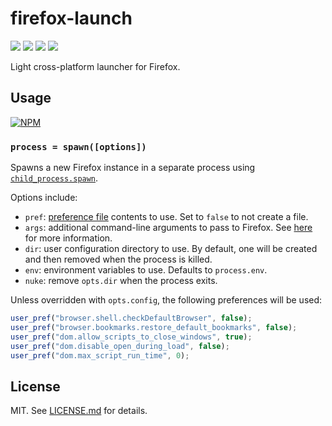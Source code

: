 # firefox-launch
![](http://img.shields.io/badge/stability-experimental-orange.svg?style=flat)
![](http://img.shields.io/npm/v/firefox-launch.svg?style=flat)
![](http://img.shields.io/npm/dm/firefox-launch.svg?style=flat)
![](http://img.shields.io/npm/l/firefox-launch.svg?style=flat)

Light cross-platform launcher for Firefox.

## Usage

[![NPM](https://nodei.co/npm/firefox-launch.png)](https://nodei.co/npm/firefox-launch/)

### `process = spawn([options])`

Spawns a new Firefox instance in a separate process using
[`child_process.spawn`](http://nodejs.org/api/child_process.html#child_process_child_process_spawn_command_args_options).

Options include:

* `pref`: [preference file](https://developer.mozilla.org/en-US/docs/Mozilla/Preferences/A_brief_guide_to_Mozilla_preferences)
  contents to use. Set to `false` to not create a file.
* `args`: additional command-line arguments to pass to Firefox. See
  [here](https://developer.mozilla.org/en-US/docs/Mozilla/Command_Line_Options)
  for more information.
* `dir`: user configuration directory to use. By default, one will be
  created and then removed when the process is killed.
* `env`: environment variables to use. Defaults to `process.env`.
* `nuke`: remove `opts.dir` when the process exits.

Unless overridden with `opts.config`, the following preferences will be used:

``` javascript
user_pref("browser.shell.checkDefaultBrowser", false);
user_pref("browser.bookmarks.restore_default_bookmarks", false);
user_pref("dom.allow_scripts_to_close_windows", true);
user_pref("dom.disable_open_during_load", false);
user_pref("dom.max_script_run_time", 0);
```

## License

MIT. See [LICENSE.md](http://github.com/hughsk/firefox-launch/blob/master/LICENSE.md) for details.
